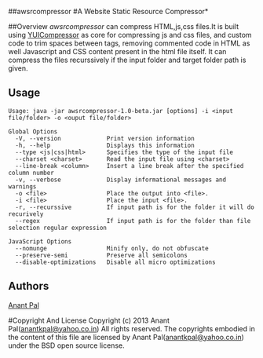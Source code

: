 ##awsrcompressor
#A Website Static Resource Compressor*

##Overview
*awsrcompressor* can compress HTML,js,css files.It is built using [YUICompressor](http://yui.github.io/yuicompressor/) as core for 
compressing js and css files, and custom code to trim spaces between tags, removing commented code in HTML as well Javascript and CSS content
present in the html file itself. It can compress the files recurssively if the input folder and target folder path is given.


## Usage
```
Usage: java -jar awsrcompressor-1.0-beta.jar [options] -i <input file/folder> -o <ouput file/folder>

Global Options
  -V, --version             Print version information
  -h, --help                Displays this information
  --type <js|css|html>      Specifies the type of the input file
  --charset <charset>       Read the input file using <charset>
  --line-break <column>     Insert a line break after the specified column number
  -v, --verbose             Display informational messages and warnings
  -o <file>                 Place the output into <file>.
  -i <file>                 Place the input <file>.
  -r, --recurssive          If input path is for the folder it will do recurively
  --regex                   If input path is for the folder than file selection regular expression

JavaScript Options
  --nomunge                 Minify only, do not obfuscate
  --preserve-semi           Preserve all semicolons
  --disable-optimizations   Disable all micro optimizations

```

## Authors

[Anant Pal](https://www.github.com/anantkpal)

#Copyright And License
Copyright (c) 2013 Anant Pal(anantkpal@yahoo.co.in) All rights reserved. 
The copyrights embodied in the content of this file are licensed by Anant Pal(anantkpal@yahoo.co.in) under the BSD open source license.

